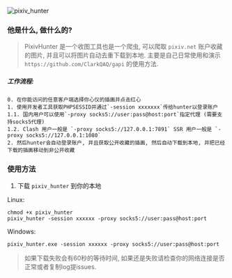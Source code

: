 ![pixiv_hunter](https://github.com/ClarkQAQ/pixiv_hunter/blob/master/images/pixiv_hunter.png)


### 他是什么, 做什么的?


> PixivHunter 是一个收图工具也是一个爬虫, 可以爬取 `pixiv.net` 账户收藏的图片, 并且可以将图片自动去重下载到本地. 主要是自己日常使用和演示 `https://github.com/ClarkQAQ/gapi` 的使用方法.



##### 工作流程:


```
0. 在你能访问的任意客户端选择你心仪的插画并点击红心
1. 使用开发者工具获取PHPSESSID并通过`-session xxxxxxx`传给hunter以登录账户
1.1. 国内用户可以使用`-proxy socks5://user:pass@host:port`指定代理 (需要支持socks5代理)
1.2. Clash 用户一般是 `-proxy socks5://127.0.0.1:7891` SSR 用户一般是 `-proxy socks5://127.0.0.1:1080`
2. 然后hunter会自动登录账户, 并且获取公开收藏的插画, 然后自动下载到本地, 并把已经下载的插画移动到非公开收藏
```

### 使用方法

1. 下载 `pixiv_hunter` 到你的本地

Linux: 

```
chmod +x pixiv_hunter
pixiv_hunter -session xxxxxx -proxy socks5://user:pass@host:port
```

Windows:

```
pixiv_hunter.exe -session xxxxxx -proxy socks5://user:pass@host:port
```


> 如果下载失败会有60秒的等待时间, 如果还是失败请检查你的网络连接是否正常或者复制log提issues.